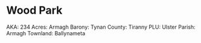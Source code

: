 # Wood Park

AKA: 234
Acres: Armagh
Barony: Tynan
County: Tiranny
PLU: Ulster
Parish: Armagh
Townland: Ballynameta